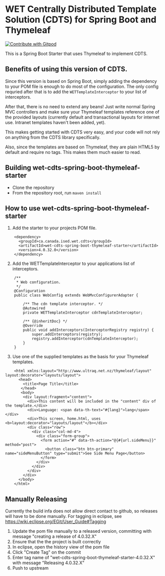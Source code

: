 # WET Centrally Distributed Template Solution (CDTS) for Spring Boot and Thymeleaf
<a href="https://gitpod.io/#https://github.com/tomkubicek/spring-boot-thymeleaf-jee10">
  <img
    src="https://img.shields.io/badge/Contribute%20with-Gitpod-908a85?logo=gitpod"
    alt="Contribute with Gitpod"
  />
</a>

This is a Spring Boot Starter that uses Thymeleaf to implement CDTS.

## Benefits of using this version of CDTS.

Since this version is based on Spring Boot, simply adding the dependency to your POM file is enough to do most of the configuration.  The only config requried after that is to add the `WETTemplateInterceptor` to your list of interceptors.

After that, there is no need to extend any beans!  Just write normal Spring MVC controllers and make sure your Thymeleaf templates reference one of the provided layouts (currently default and transactional layouts for internet use.  Intranet templates haven't been added, yet).

This makes getting started with CDTS very easy, and your code will not rely on anything from the CDTS library specifically.

Also, since the templates are based on Thymeleaf, they are plain HTML5 by default and require no tags.  This makes them much easier to read.

## Building wet-cdts-spring-boot-thymeleaf-starter

* Clone the repository
* From the repository root, run `maven install`

## How to use wet-cdts-spring-boot-thymeleaf-starter

1) Add the starter to your projects POM file.
```
    <dependency>
      <groupId>ca.canada.ised.wet.cdts</groupId>
      <artifactId>wet-cdts-spring-boot-thymeleaf-starter</artifactId>
      <version>4.0.32.0</version>
    </dependency>
```

2) Add the WETTemplateInterceptor to your applications list of interceptors.
```
    /**
     * Web configuration.
     */
    @Configuration
    public class WebConfig extends WebMvcConfigurerAdapter {
    
        /** The cdn template interceptor. */
        @Autowired
        private WETTemplateInterceptor cdnTemplateInterceptor;
        
        /** {@inheritDoc} */
        @Override
        public void addInterceptors(InterceptorRegistry registry) {
            super.addInterceptors(registry);
            registry.addInterceptor(cdnTemplateInterceptor);
        }
    }
```

3) Use one of the supplied templates as the basis for your Thymeleaf templates.
```
    <html xmlns:layout="http://www.ultraq.net.nz/thymeleaf/layout" layout:decorator="layouts/layout">
      <head>
        <title>Page Title</title>
	   </head>
	   <body>		
        <div layout:fragment="content">
          <div>This content will be included in the "content" div of the template.</div>
          <div>Language: <span data-th-text="#{lang}">lang</span></div>
          <div>This screen, home.html, uses <b>layout:decorator="layouts/layout"</b></div>
          <div class="row">
            <div class="col-md-4">
              <div class="form-group">
                <form action="#" data-th-action="@{#{url.sideMenu}}" method="post">					        
                  <button class="btn btn-primary" name="sideMenuButton" type="submit">See Side Menu Page</button>      
                </form>
              </div>
            </div>
          </div>
        </div>      
      </body>
    </html>
```

## Manually Releasing
Currently the build infa does not allow direct contact to github, so releases will have to be done manually.
For tagging in eclipse, see https://wiki.eclipse.org/EGit/User_Guide#Tagging
1. Update the pom file manually to a released version, committing with message "creating a release of 4.0.32.X" 
2. Ensure that the the project is built correctly
3. In eclipse, open the history view of the pom file
4. Click "Create Tag" on the commit
5. Enter tag name of "wet-cdts-spring-boot-thymeleaf-starter-4.0.32.X" with message "Releasing 4.0.32.X"
6. Push to upstream
